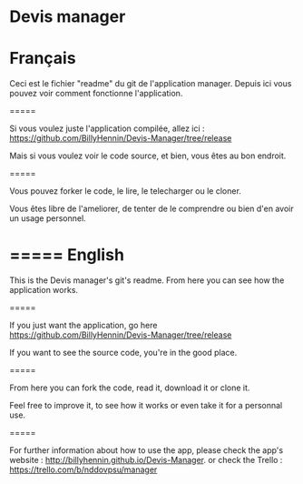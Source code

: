 Devis manager
======

Français
======

Ceci est le fichier "readme" du git de l'application manager. Depuis ici vous pouvez voir comment fonctionne l'application.

=====

Si vous voulez juste l'application compilée, allez ici : https://github.com/BillyHennin/Devis-Manager/tree/release

Mais si vous voulez voir le code source, et bien, vous êtes au bon endroit.

=====

Vous pouvez forker le code, le lire, le telecharger ou le cloner.

Vous êtes libre de l'ameliorer, de tenter de le comprendre ou bien d'en avoir un usage personnel.

=====
English
======

This is the Devis manager's git's readme. From here you can see how the application works.

=====

If you just want the application, go here https://github.com/BillyHennin/Devis-Manager/tree/release

If you want to see the source code, you're in the good place.

=====

From here you can fork the code, read it, download it or clone it.

Feel free to improve it, to see how it works or even take it for a personnal use.

=====

For further information about how to use the app, please check the app's website : http://billyhennin.github.io/Devis-Manager. or check the Trello : https://trello.com/b/nddovpsu/manager
